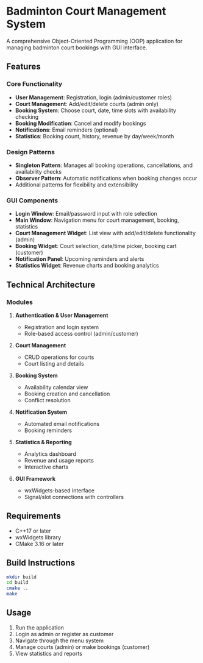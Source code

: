# Badminton Court Management System

A comprehensive Object-Oriented Programming (OOP) application for managing badminton court bookings with GUI interface.

## Features

### Core Functionality
- **User Management**: Registration, login (admin/customer roles)
- **Court Management**: Add/edit/delete courts (admin only)
- **Booking System**: Choose court, date, time slots with availability checking
- **Booking Modification**: Cancel and modify bookings
- **Notifications**: Email reminders (optional)
- **Statistics**: Booking count, history, revenue by day/week/month

### Design Patterns
- **Singleton Pattern**: Manages all booking operations, cancellations, and availability checks
- **Observer Pattern**: Automatic notifications when booking changes occur
- Additional patterns for flexibility and extensibility

### GUI Components
- **Login Window**: Email/password input with role selection
- **Main Window**: Navigation menu for court management, booking, statistics
- **Court Management Widget**: List view with add/edit/delete functionality (admin)
- **Booking Widget**: Court selection, date/time picker, booking cart (customer)
- **Notification Panel**: Upcoming reminders and alerts
- **Statistics Widget**: Revenue charts and booking analytics

## Technical Architecture

### Modules
1. **Authentication & User Management**
   - Registration and login system
   - Role-based access control (admin/customer)

2. **Court Management**
   - CRUD operations for courts
   - Court listing and details

3. **Booking System**
   - Availability calendar view
   - Booking creation and cancellation
   - Conflict resolution

4. **Notification System**
   - Automated email notifications
   - Booking reminders

5. **Statistics & Reporting**
   - Analytics dashboard
   - Revenue and usage reports
   - Interactive charts

6. **GUI Framework**
   - wxWidgets-based interface
   - Signal/slot connections with controllers

## Requirements
- C++17 or later
- wxWidgets library
- CMake 3.16 or later

## Build Instructions
```bash
mkdir build
cd build
cmake ..
make
```

## Usage
1. Run the application
2. Login as admin or register as customer
3. Navigate through the menu system
4. Manage courts (admin) or make bookings (customer)
5. View statistics and reports
